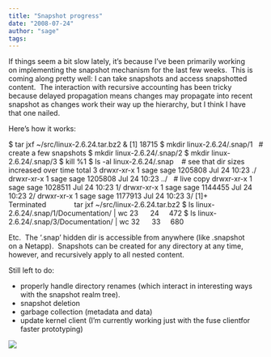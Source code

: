 ```yaml
---
title: "Snapshot progress"
date: "2008-07-24"
author: "sage"
tags: 
---
```


If things seem a bit slow lately, it’s because I’ve been primarily working  
on implementing the snapshot mechanism for the last few weeks.  This is  
coming along pretty well: I can take snapshots and access snapshotted  
content.  The interaction with recursive accounting has been tricky  
because delayed propagation means changes may propagate into recent  
snapshot as changes work their way up the hierarchy, but I think I have  
that one nailed.

Here’s how it works:

$ tar jxf ~/src/linux-2.6.24.tar.bz2 &
\[1\] 18715
$ mkdir linux-2.6.24/.snap/1   # create a few snapshots
$ mkdir linux-2.6.24/.snap/2
$ mkdir linux-2.6.24/.snap/3
$ kill %1
$ ls -al linux-2.6.24/.snap    # see that dir sizes increased over time
total 3
drwxr-xr-x 1 sage sage 1205808 Jul 24 10:23 ./
drwxr-xr-x 1 sage sage 1205808 Jul 24 10:23 ../   # live copy
drwxr-xr-x 1 sage sage 1028511 Jul 24 10:23 1/
drwxr-xr-x 1 sage sage 1144455 Jul 24 10:23 2/
drwxr-xr-x 1 sage sage 1177913 Jul 24 10:23 3/
\[1\]+  Terminated              tar jxf ~/src/linux-2.6.24.tar.bz2
$ ls linux-2.6.24/.snap/1/Documentation/ | wc
23      24     472
$ ls linux-2.6.24/.snap/3/Documentation/ | wc
32      33     680

Etc.  The ‘.snap’ hidden dir is accessible from anywhere (like .snapshot  
on a Netapp).  Snapshots can be created for any directory at any time,  
however, and recursively apply to all nested content.

Still left to do:

- properly handle directory renames (which interact in interesting ways with the snapshot realm tree).
- snapshot deletion
- garbage collection (metadata and data)
- update kernel client (I’m currently working just with the fuse clientfor faster prototyping)

![](http://track.hubspot.com/__ptq.gif?a=268973&k=14&bu=http://ceph.com&r=http://ceph.com/uncategorized/snapshot-progress/&bvt=rss&p=wordpress)
